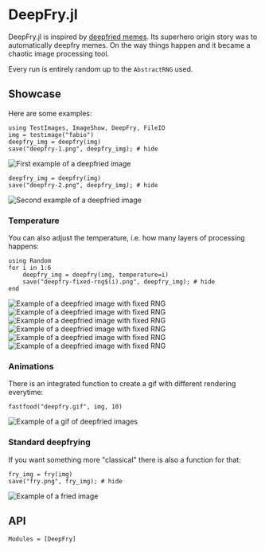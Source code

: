 # DeepFry.jl

DeepFry.jl is inspired by [deepfried memes](https://knowyourmeme.com/memes/deep-fried-memes).
Its superhero origin story was to automatically deepfry memes.
On the way things happen and it became a chaotic image processing tool.

Every run is entirely random up to the `AbstractRNG` used.

## Showcase

Here are some examples:

```@example show
using TestImages, ImageShow, DeepFry, FileIO
img = testimage("fabio")
deepfry_img = deepfry(img)
save("deepfry-1.png", deepfry_img); # hide
```

![First example of a deepfried image](deepfry-1.png)

```@example show
deepfry_img = deepfry(img)
save("deepfry-2.png", deepfry_img); # hide
```

![Second example of a deepfried image](deepfry-2.png)

### Temperature

You can also adjust the temperature, i.e. how many layers of processing happens:

```@example show
using Random
for i in 1:6
    deepfry_img = deepfry(img, temperature=i)
    save("deepfry-fixed-rng$(i).png", deepfry_img); # hide
end
```

![Example of a deepfried image with fixed RNG](deepfry-fixed-rng1.png)
![Example of a deepfried image with fixed RNG](deepfry-fixed-rng2.png)
![Example of a deepfried image with fixed RNG](deepfry-fixed-rng3.png)
![Example of a deepfried image with fixed RNG](deepfry-fixed-rng4.png)
![Example of a deepfried image with fixed RNG](deepfry-fixed-rng5.png)
![Example of a deepfried image with fixed RNG](deepfry-fixed-rng6.png)

### Animations

There is an integrated function to create a gif with different rendering everytime:

```@example show
fastfood("deepfry.gif", img, 10)
```

![Example of a gif of deepfried images](deepfry.gif)

### Standard deepfrying

If you want something more "classical" there is also a function for that:

```@example show
fry_img = fry(img)
save("fry.png", fry_img); # hide
```

![Example of a fried image](fry.png)

## API

```@autodocs
Modules = [DeepFry]
```
